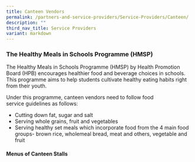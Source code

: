 ```yaml
---
title: Canteen Vendors
permalink: /partners-and-service-providers/Service-Providers/Canteen/
description: ""
third_nav_title: Service Providers
variant: markdown
---
```

### **The Healthy Meals in Schools Programme (HMSP)**

The Healthy Meals in Schools Programme (HMSP) by Health Promotion Board&nbsp;(HPB) encourages healthier food and beverage choices in schools. This&nbsp;programme aims to help students cultivate healthy eating habits right from their youth.&nbsp;

Under this programme, canteen vendors need to follow food service&nbsp;guidelines as follows:
* Cutting down fat, sugar and salt
* Serving whole grains, fruit and vegetables
* Serving healthy set meals which incorporate food from the 4 main food groups- brown rice, wholemeal bread, meat and others, vegetable and fruit

#### **Menus of Canteen Stalls**

